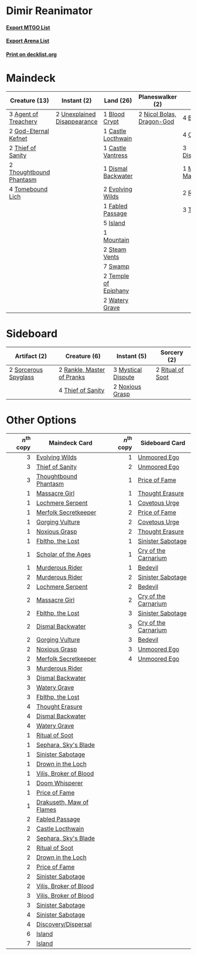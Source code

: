 # Dimir Reanimator

#### [Export MTGO List](../collection/Dimir%20Reanimator/Dimir%20Reanimator.txt)
#### [Export Arena List](../collection/Dimir%20Reanimator/Dimir%20Reanimator_arena.txt)
#### [Print on decklist.org](http://decklist.org/?deckmain=3%09Agent%20of%20Treachery%0A1%09Blood%20Crypt%0A4%09Blood%20for%20Bones%0A1%09Castle%20Locthwain%0A1%09Castle%20Vantress%0A4%09Connive/Concoct%0A3%09Discovery/Dispersal%0A1%09Dismal%20Backwater%0A2%09Evolving%20Wilds%0A1%09Fabled%20Passage%0A2%09God-Eternal%20Kefnet%0A5%09Island%0A1%09Mass%20Manipulation%0A1%09Mountain%0A2%09Nicol%20Bolas,%20Dragon-God%0A2%09Role%20Reversal%0A2%09Steam%20Vents%0A7%09Swamp%0A2%09Temple%20of%20Epiphany%0A2%09Thief%20of%20Sanity%0A3%09Thought%20Erasure%0A2%09Thoughtbound%20Phantasm%0A4%09Tomebound%20Lich%0A2%09Unexplained%20Disappearance%0A2%09Watery%20Grave&deckside=3%09Mystical%20Dispute%0A2%09Noxious%20Grasp%0A2%09Rankle,%20Master%20of%20Pranks%0A2%09Ritual%20of%20Soot%0A2%09Sorcerous%20Spyglass%0A4%09Thief%20of%20Sanity)
# Maindeck

|                                          Creature (13)                                           |                                             Instant (2)                                              |                                           Land (26)                                           |                                          Planeswalker (2)                                          |                                          Sorcery (17)                                          |
|--------------------------------------------------------------------------------------------------|------------------------------------------------------------------------------------------------------|-----------------------------------------------------------------------------------------------|----------------------------------------------------------------------------------------------------|------------------------------------------------------------------------------------------------|
|3 [Agent of Treachery](http://gatherer.wizards.com/Pages/Card/Details.aspx?multiverseid=466797)   |2 [Unexplained Disappearance](http://gatherer.wizards.com/Pages/Card/Details.aspx?multiverseid=452806)|1 [Blood Crypt](http://gatherer.wizards.com/Pages/Card/Details.aspx?multiverseid=97102)        |2 [Nicol Bolas, Dragon-God](http://gatherer.wizards.com/Pages/Card/Details.aspx?multiverseid=463947)|4 [Blood for Bones](http://gatherer.wizards.com/Pages/Card/Details.aspx?multiverseid=466843)    |
|2 [God-Eternal Kefnet](http://gatherer.wizards.com/Pages/Card/Details.aspx?multiverseid=460980)   |                                                                                                      |1 [Castle Locthwain](http://gatherer.wizards.com/Pages/Card/Details.aspx?multiverseid=473203)  |                                                                                                    |4 [Connive/Concoct](http://gatherer.wizards.com/Pages/Card/Details.aspx?multiverseid=452972)    |
|2 [Thief of Sanity](http://gatherer.wizards.com/Pages/Card/Details.aspx?multiverseid=452955)      |                                                                                                      |1 [Castle Vantress](http://gatherer.wizards.com/Pages/Card/Details.aspx?multiverseid=473204)   |                                                                                                    |3 [Discovery/Dispersal](http://gatherer.wizards.com/Pages/Card/Details.aspx?multiverseid=452973)|
|2 [Thoughtbound Phantasm](http://gatherer.wizards.com/Pages/Card/Details.aspx?multiverseid=452805)|                                                                                                      |1 [Dismal Backwater](http://gatherer.wizards.com/Pages/Card/Details.aspx?multiverseid=420908)  |                                                                                                    |1 [Mass Manipulation](http://gatherer.wizards.com/Pages/Card/Details.aspx?multiverseid=457186)  |
|4 [Tomebound Lich](http://gatherer.wizards.com/Pages/Card/Details.aspx?multiverseid=466973)       |                                                                                                      |2 [Evolving Wilds](http://gatherer.wizards.com/Pages/Card/Details.aspx?multiverseid=426944)    |                                                                                                    |2 [Role Reversal](http://gatherer.wizards.com/Pages/Card/Details.aspx?multiverseid=461141)      |
|                                                                                                  |                                                                                                      |1 [Fabled Passage](http://gatherer.wizards.com/Pages/Card/Details.aspx?multiverseid=473206)    |                                                                                                    |3 [Thought Erasure](http://gatherer.wizards.com/Pages/Card/Details.aspx?multiverseid=452956)    |
|                                                                                                  |                                                                                                      |5 [Island](http://gatherer.wizards.com/Pages/Card/Details.aspx?multiverseid=439857)            |                                                                                                    |                                                                                                |
|                                                                                                  |                                                                                                      |1 [Mountain](http://gatherer.wizards.com/Pages/Card/Details.aspx?multiverseid=439859)          |                                                                                                    |                                                                                                |
|                                                                                                  |                                                                                                      |2 [Steam Vents](http://gatherer.wizards.com/Pages/Card/Details.aspx?multiverseid=405109)       |                                                                                                    |                                                                                                |
|                                                                                                  |                                                                                                      |7 [Swamp](http://gatherer.wizards.com/Pages/Card/Details.aspx?multiverseid=439858)             |                                                                                                    |                                                                                                |
|                                                                                                  |                                                                                                      |2 [Temple of Epiphany](http://gatherer.wizards.com/Pages/Card/Details.aspx?multiverseid=442808)|                                                                                                    |                                                                                                |
|                                                                                                  |                                                                                                      |2 [Watery Grave](http://gatherer.wizards.com/Pages/Card/Details.aspx?multiverseid=405114)      |                                                                                                    |                                                                                                |


# Sideboard

|                                         Artifact (2)                                          |                                            Creature (6)                                             |                                         Instant (5)                                         |                                        Sorcery (2)                                        |
|-----------------------------------------------------------------------------------------------|-----------------------------------------------------------------------------------------------------|---------------------------------------------------------------------------------------------|-------------------------------------------------------------------------------------------|
|2 [Sorcerous Spyglass](http://gatherer.wizards.com/Pages/Card/Details.aspx?multiverseid=435407)|2 [Rankle, Master of Pranks](http://gatherer.wizards.com/Pages/Card/Details.aspx?multiverseid=473063)|3 [Mystical Dispute](http://gatherer.wizards.com/Pages/Card/Details.aspx?multiverseid=473020)|2 [Ritual of Soot](http://gatherer.wizards.com/Pages/Card/Details.aspx?multiverseid=452834)|
|                                                                                               |4 [Thief of Sanity](http://gatherer.wizards.com/Pages/Card/Details.aspx?multiverseid=452955)         |2 [Noxious Grasp](http://gatherer.wizards.com/Pages/Card/Details.aspx?multiverseid=466864)   |                                                                                           |


# Other Options

|*n*<sup>th</sup> copy|                                           Maindeck Card                                           |*n*<sup>th</sup> copy|                                        Sideboard Card                                         |
|--------------------:|---------------------------------------------------------------------------------------------------|--------------------:|-----------------------------------------------------------------------------------------------|
|                    3|[Evolving Wilds](http://gatherer.wizards.com/Pages/Card/Details.aspx?multiverseid=426944)          |                    1|[Unmoored Ego](http://gatherer.wizards.com/Pages/Card/Details.aspx?multiverseid=452962)        |
|                    3|[Thief of Sanity](http://gatherer.wizards.com/Pages/Card/Details.aspx?multiverseid=452955)         |                    2|[Unmoored Ego](http://gatherer.wizards.com/Pages/Card/Details.aspx?multiverseid=452962)        |
|                    3|[Thoughtbound Phantasm](http://gatherer.wizards.com/Pages/Card/Details.aspx?multiverseid=452805)   |                    1|[Price of Fame](http://gatherer.wizards.com/Pages/Card/Details.aspx?multiverseid=452833)       |
|                    1|[Massacre Girl](http://gatherer.wizards.com/Pages/Card/Details.aspx?multiverseid=461026)           |                    1|[Thought Erasure](http://gatherer.wizards.com/Pages/Card/Details.aspx?multiverseid=452956)     |
|                    1|[Lochmere Serpent](http://gatherer.wizards.com/Pages/Card/Details.aspx?multiverseid=473157)        |                    1|[Covetous Urge](http://gatherer.wizards.com/Pages/Card/Details.aspx?multiverseid=473169)       |
|                    1|[Merfolk Secretkeeper](http://gatherer.wizards.com/Pages/Card/Details.aspx?multiverseid=473015)    |                    2|[Price of Fame](http://gatherer.wizards.com/Pages/Card/Details.aspx?multiverseid=452833)       |
|                    1|[Gorging Vulture](http://gatherer.wizards.com/Pages/Card/Details.aspx?multiverseid=466856)         |                    2|[Covetous Urge](http://gatherer.wizards.com/Pages/Card/Details.aspx?multiverseid=473169)       |
|                    1|[Noxious Grasp](http://gatherer.wizards.com/Pages/Card/Details.aspx?multiverseid=466864)           |                    2|[Thought Erasure](http://gatherer.wizards.com/Pages/Card/Details.aspx?multiverseid=452956)     |
|                    1|[Fblthp, the Lost](http://gatherer.wizards.com/Pages/Card/Details.aspx?multiverseid=460977)        |                    1|[Sinister Sabotage](http://gatherer.wizards.com/Pages/Card/Details.aspx?multiverseid=452804)   |
|                    1|[Scholar of the Ages](http://gatherer.wizards.com/Pages/Card/Details.aspx?multiverseid=466828)     |                    1|[Cry of the Carnarium](http://gatherer.wizards.com/Pages/Card/Details.aspx?multiverseid=457214)|
|                    1|[Murderous Rider](http://gatherer.wizards.com/Pages/Card/Details.aspx?multiverseid=473059)         |                    1|[Bedevil](http://gatherer.wizards.com/Pages/Card/Details.aspx?multiverseid=457301)             |
|                    2|[Murderous Rider](http://gatherer.wizards.com/Pages/Card/Details.aspx?multiverseid=473059)         |                    2|[Sinister Sabotage](http://gatherer.wizards.com/Pages/Card/Details.aspx?multiverseid=452804)   |
|                    2|[Lochmere Serpent](http://gatherer.wizards.com/Pages/Card/Details.aspx?multiverseid=473157)        |                    2|[Bedevil](http://gatherer.wizards.com/Pages/Card/Details.aspx?multiverseid=457301)             |
|                    2|[Massacre Girl](http://gatherer.wizards.com/Pages/Card/Details.aspx?multiverseid=461026)           |                    2|[Cry of the Carnarium](http://gatherer.wizards.com/Pages/Card/Details.aspx?multiverseid=457214)|
|                    2|[Fblthp, the Lost](http://gatherer.wizards.com/Pages/Card/Details.aspx?multiverseid=460977)        |                    3|[Sinister Sabotage](http://gatherer.wizards.com/Pages/Card/Details.aspx?multiverseid=452804)   |
|                    2|[Dismal Backwater](http://gatherer.wizards.com/Pages/Card/Details.aspx?multiverseid=420908)        |                    3|[Cry of the Carnarium](http://gatherer.wizards.com/Pages/Card/Details.aspx?multiverseid=457214)|
|                    2|[Gorging Vulture](http://gatherer.wizards.com/Pages/Card/Details.aspx?multiverseid=466856)         |                    3|[Bedevil](http://gatherer.wizards.com/Pages/Card/Details.aspx?multiverseid=457301)             |
|                    2|[Noxious Grasp](http://gatherer.wizards.com/Pages/Card/Details.aspx?multiverseid=466864)           |                    3|[Unmoored Ego](http://gatherer.wizards.com/Pages/Card/Details.aspx?multiverseid=452962)        |
|                    2|[Merfolk Secretkeeper](http://gatherer.wizards.com/Pages/Card/Details.aspx?multiverseid=473015)    |                    4|[Unmoored Ego](http://gatherer.wizards.com/Pages/Card/Details.aspx?multiverseid=452962)        |
|                    3|[Murderous Rider](http://gatherer.wizards.com/Pages/Card/Details.aspx?multiverseid=473059)         |                     |                                                                                               |
|                    3|[Dismal Backwater](http://gatherer.wizards.com/Pages/Card/Details.aspx?multiverseid=420908)        |                     |                                                                                               |
|                    3|[Watery Grave](http://gatherer.wizards.com/Pages/Card/Details.aspx?multiverseid=405114)            |                     |                                                                                               |
|                    3|[Fblthp, the Lost](http://gatherer.wizards.com/Pages/Card/Details.aspx?multiverseid=460977)        |                     |                                                                                               |
|                    4|[Thought Erasure](http://gatherer.wizards.com/Pages/Card/Details.aspx?multiverseid=452956)         |                     |                                                                                               |
|                    4|[Dismal Backwater](http://gatherer.wizards.com/Pages/Card/Details.aspx?multiverseid=420908)        |                     |                                                                                               |
|                    4|[Watery Grave](http://gatherer.wizards.com/Pages/Card/Details.aspx?multiverseid=405114)            |                     |                                                                                               |
|                    1|[Ritual of Soot](http://gatherer.wizards.com/Pages/Card/Details.aspx?multiverseid=452834)          |                     |                                                                                               |
|                    1|[Sephara, Sky's Blade](http://gatherer.wizards.com/Pages/Card/Details.aspx?multiverseid=466790)    |                     |                                                                                               |
|                    1|[Sinister Sabotage](http://gatherer.wizards.com/Pages/Card/Details.aspx?multiverseid=452804)       |                     |                                                                                               |
|                    1|[Drown in the Loch](http://gatherer.wizards.com/Pages/Card/Details.aspx?multiverseid=473150)       |                     |                                                                                               |
|                    1|[Vilis, Broker of Blood](http://gatherer.wizards.com/Pages/Card/Details.aspx?multiverseid=466876)  |                     |                                                                                               |
|                    1|[Doom Whisperer](http://gatherer.wizards.com/Pages/Card/Details.aspx?multiverseid=452819)          |                     |                                                                                               |
|                    1|[Price of Fame](http://gatherer.wizards.com/Pages/Card/Details.aspx?multiverseid=452833)           |                     |                                                                                               |
|                    1|[Drakuseth, Maw of Flames](http://gatherer.wizards.com/Pages/Card/Details.aspx?multiverseid=466890)|                     |                                                                                               |
|                    2|[Fabled Passage](http://gatherer.wizards.com/Pages/Card/Details.aspx?multiverseid=473206)          |                     |                                                                                               |
|                    2|[Castle Locthwain](http://gatherer.wizards.com/Pages/Card/Details.aspx?multiverseid=473203)        |                     |                                                                                               |
|                    2|[Sephara, Sky's Blade](http://gatherer.wizards.com/Pages/Card/Details.aspx?multiverseid=466790)    |                     |                                                                                               |
|                    2|[Ritual of Soot](http://gatherer.wizards.com/Pages/Card/Details.aspx?multiverseid=452834)          |                     |                                                                                               |
|                    2|[Drown in the Loch](http://gatherer.wizards.com/Pages/Card/Details.aspx?multiverseid=473150)       |                     |                                                                                               |
|                    2|[Price of Fame](http://gatherer.wizards.com/Pages/Card/Details.aspx?multiverseid=452833)           |                     |                                                                                               |
|                    2|[Sinister Sabotage](http://gatherer.wizards.com/Pages/Card/Details.aspx?multiverseid=452804)       |                     |                                                                                               |
|                    2|[Vilis, Broker of Blood](http://gatherer.wizards.com/Pages/Card/Details.aspx?multiverseid=466876)  |                     |                                                                                               |
|                    3|[Vilis, Broker of Blood](http://gatherer.wizards.com/Pages/Card/Details.aspx?multiverseid=466876)  |                     |                                                                                               |
|                    3|[Sinister Sabotage](http://gatherer.wizards.com/Pages/Card/Details.aspx?multiverseid=452804)       |                     |                                                                                               |
|                    4|[Sinister Sabotage](http://gatherer.wizards.com/Pages/Card/Details.aspx?multiverseid=452804)       |                     |                                                                                               |
|                    4|[Discovery/Dispersal](http://gatherer.wizards.com/Pages/Card/Details.aspx?multiverseid=452973)     |                     |                                                                                               |
|                    6|[Island](http://gatherer.wizards.com/Pages/Card/Details.aspx?multiverseid=439857)                  |                     |                                                                                               |
|                    7|[Island](http://gatherer.wizards.com/Pages/Card/Details.aspx?multiverseid=439857)                  |                     |                                                                                               |

